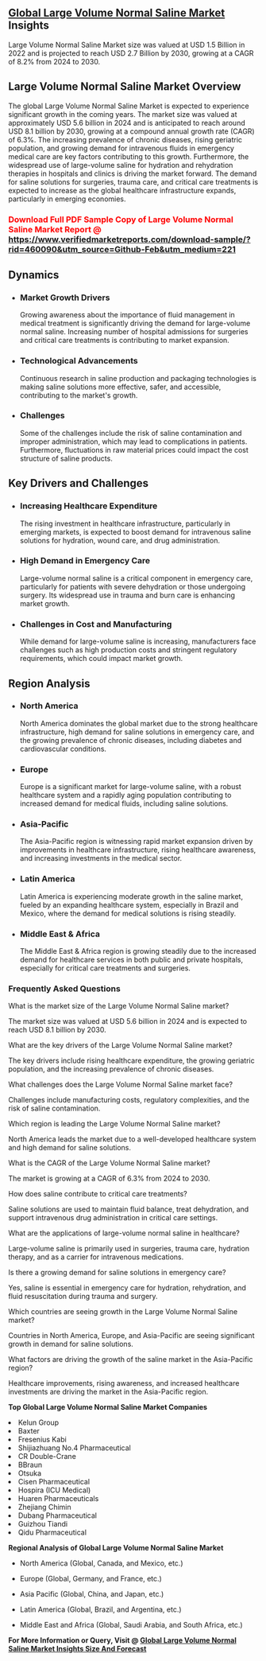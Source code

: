 <h2><a href="https://www.verifiedmarketreports.com/download-sample/?rid=460090&amp;utm_source=Github&amp;utm_medium=221" target="_blank">Global Large Volume Normal Saline Market</a> Insights</h2><p>Large Volume Normal Saline Market size was valued at USD 1.5 Billion in 2022 and is projected to reach USD 2.7 Billion by 2030, growing at a CAGR of 8.2% from 2024 to 2030.</p><p> <h2>Large Volume Normal Saline Market Overview</h2> <p>The global Large Volume Normal Saline Market is expected to experience significant growth in the coming years. The market size was valued at approximately USD 5.6 billion in 2024 and is anticipated to reach around USD 8.1 billion by 2030, growing at a compound annual growth rate (CAGR) of 6.3%. The increasing prevalence of chronic diseases, rising geriatric population, and growing demand for intravenous fluids in emergency medical care are key factors contributing to this growth. Furthermore, the widespread use of large-volume saline for hydration and rehydration therapies in hospitals and clinics is driving the market forward. The demand for saline solutions for surgeries, trauma care, and critical care treatments is expected to increase as the global healthcare infrastructure expands, particularly in emerging economies. <h3><p><span class=""><span style="color: #ff0000;"><strong>Download Full PDF Sample Copy of Large Volume Normal Saline Market Report</strong> @ </span><a href="https://www.verifiedmarketreports.com/download-sample/?rid=460090&amp;utm_source=Github-Feb&amp;utm_medium=221" target="_blank">https://www.verifiedmarketreports.com/download-sample/?rid=460090&amp;utm_source=Github-Feb&amp;utm_medium=221</a></span></p></h3> <h2>Dynamics</h2> <ul> <li><h3>Market Growth Drivers</h3> Growing awareness about the importance of fluid management in medical treatment is significantly driving the demand for large-volume normal saline. Increasing number of hospital admissions for surgeries and critical care treatments is contributing to market expansion.</li> <li><h3>Technological Advancements</h3> Continuous research in saline production and packaging technologies is making saline solutions more effective, safer, and accessible, contributing to the market's growth.</li> <li><h3>Challenges</h3> Some of the challenges include the risk of saline contamination and improper administration, which may lead to complications in patients. Furthermore, fluctuations in raw material prices could impact the cost structure of saline products.</li> </ul> <h2>Key Drivers and Challenges</h2> <ul> <li><h3>Increasing Healthcare Expenditure</h3> The rising investment in healthcare infrastructure, particularly in emerging markets, is expected to boost demand for intravenous saline solutions for hydration, wound care, and drug administration.</li> <li><h3>High Demand in Emergency Care</h3> Large-volume normal saline is a critical component in emergency care, particularly for patients with severe dehydration or those undergoing surgery. Its widespread use in trauma and burn care is enhancing market growth.</li> <li><h3>Challenges in Cost and Manufacturing</h3> While demand for large-volume saline is increasing, manufacturers face challenges such as high production costs and stringent regulatory requirements, which could impact market growth.</li> </ul> <h2>Region Analysis</h2> <ul> <li><h3>North America</h3> North America dominates the global market due to the strong healthcare infrastructure, high demand for saline solutions in emergency care, and the growing prevalence of chronic diseases, including diabetes and cardiovascular conditions.</li> <li><h3>Europe</h3> Europe is a significant market for large-volume saline, with a robust healthcare system and a rapidly aging population contributing to increased demand for medical fluids, including saline solutions.</li> <li><h3>Asia-Pacific</h3> The Asia-Pacific region is witnessing rapid market expansion driven by improvements in healthcare infrastructure, rising healthcare awareness, and increasing investments in the medical sector.</li> <li><h3>Latin America</h3> Latin America is experiencing moderate growth in the saline market, fueled by an expanding healthcare system, especially in Brazil and Mexico, where the demand for medical solutions is rising steadily.</li> <li><h3>Middle East & Africa</h3> The Middle East & Africa region is growing steadily due to the increased demand for healthcare services in both public and private hospitals, especially for critical care treatments and surgeries.</li> </ul> <h3>Frequently Asked Questions</h3> <p>What is the market size of the Large Volume Normal Saline market? </p> <p>The market size was valued at USD 5.6 billion in 2024 and is expected to reach USD 8.1 billion by 2030.</p> <p>What are the key drivers of the Large Volume Normal Saline market? </p> <p>The key drivers include rising healthcare expenditure, the growing geriatric population, and the increasing prevalence of chronic diseases.</p> <p>What challenges does the Large Volume Normal Saline market face? </p> <p>Challenges include manufacturing costs, regulatory complexities, and the risk of saline contamination.</p> <p>Which region is leading the Large Volume Normal Saline market? </p> <p>North America leads the market due to a well-developed healthcare system and high demand for saline solutions.</p> <p>What is the CAGR of the Large Volume Normal Saline market? </p> <p>The market is growing at a CAGR of 6.3% from 2024 to 2030.</p> <p>How does saline contribute to critical care treatments? </p> <p>Saline solutions are used to maintain fluid balance, treat dehydration, and support intravenous drug administration in critical care settings.</p> <p>What are the applications of large-volume normal saline in healthcare? </p> <p>Large-volume saline is primarily used in surgeries, trauma care, hydration therapy, and as a carrier for intravenous medications.</p> <p>Is there a growing demand for saline solutions in emergency care? </p> <p>Yes, saline is essential in emergency care for hydration, rehydration, and fluid resuscitation during trauma and surgery.</p> <p>Which countries are seeing growth in the Large Volume Normal Saline market? </p> <p>Countries in North America, Europe, and Asia-Pacific are seeing significant growth in demand for saline solutions.</p> <p>What factors are driving the growth of the saline market in the Asia-Pacific region? </p> <p>Healthcare improvements, rising awareness, and increased healthcare investments are driving the market in the Asia-Pacific region.</p> </p><p><strong>Top Global Large Volume Normal Saline Market Companies</strong></p><div data-test-id=""><p><li>Kelun Group</li><li> Baxter</li><li> Fresenius Kabi</li><li> Shijiazhuang No.4 Pharmaceutical</li><li> CR Double-Crane</li><li> BBraun</li><li> Otsuka</li><li> Cisen Pharmaceutical</li><li> Hospira (ICU Medical)</li><li> Huaren Pharmaceuticals</li><li> Zhejiang Chimin</li><li> Dubang Pharmaceutical</li><li> Guizhou Tiandi</li><li> Qidu Pharmaceutical</li></p><div><strong>Regional Analysis of&nbsp;Global Large Volume Normal Saline Market</strong></div><ul><li dir="ltr"><p dir="ltr">North America&nbsp;(Global, Canada, and Mexico, etc.)</p></li><li dir="ltr"><p dir="ltr">Europe (Global, Germany, and France, etc.)</p></li><li dir="ltr"><p dir="ltr">Asia Pacific&nbsp;(Global, China, and Japan, etc.)</p></li><li dir="ltr"><p dir="ltr">Latin America&nbsp;(Global, Brazil, and Argentina, etc.)</p></li><li dir="ltr">Middle East and Africa&nbsp;(Global, Saudi Arabia, and South Africa, etc.)</li></ul><p><strong>For More Information or Query, Visit @&nbsp;</strong><strong><a href="https://www.verifiedmarketreports.com/product/large-volume-normal-saline-market/?utm_source=Github&amp;utm_medium=221" target="_blank">Global Large Volume Normal Saline Market Insights Size And Forecast</a></strong></p></div>
